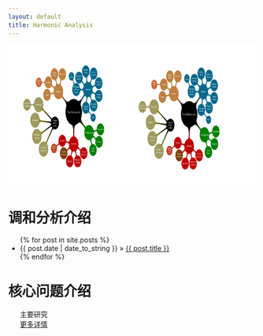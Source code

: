```yaml
---
layout: default
title: Harmonic Analysis
---
```


<!-- ![avatar](/harmonic-analysis.png) -->
<div>
<a href="/" target="_blank"><img src="/harmonic-analysis.png" height="288" width="800" alt=""></a>
</div>

<div id="home">
  <h1>调和分析介绍</h1>
  <ul class="posts">
    {% for post in site.posts %}
      <li><span>{{ post.date | date_to_string }}</span> &raquo; <a href="{{ post.url }}">{{ post.title }}</a></li>
    {% endfor %}
  </ul>

  <h1>核心问题介绍</h1>
  <ul class="posts">
    主要研究
  <div><a class="extra" href="/core">更多详情</a></div>
  </ul>
  

</div>
